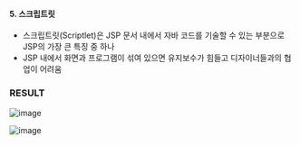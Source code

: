 #### 5. 스크립트릿
- 스크립트릿(Scriptlet)은 JSP 문서 내에서 자바 코드를 기술할 수 있는 부분으로 JSP의 가장 큰 특징 중 하나
- JSP 내에서 화면과 프로그램이 섞여 있으면 유지보수가 힘들고 디자이너들과의 협업이 어려움

### RESULT

![image](https://user-images.githubusercontent.com/85846475/123027036-1fa2d200-d418-11eb-9b1e-757e54c98e87.png)

![image](https://user-images.githubusercontent.com/85846475/123027056-27fb0d00-d418-11eb-8688-f8e71d847ed5.png)
